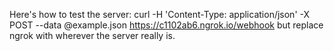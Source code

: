 Here's how to test the server:
curl -H 'Content-Type: application/json' -X POST --data @example.json https://c1102ab6.ngrok.io/webhook
but replace ngrok with wherever the server really is.
